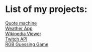 <h1>List of my projects:</h1>

<a href="https://ermin-avdic.github.io/Quota/">Quote machine</a><br>
<a href ="http://local-weather-api.surge.sh">Weather App</a><br>
<a href="https://ermin-avdic.github.io/wikipedia-viewer/">Wikipedia Viewer</a><br>
<a href="http://twitch-api.surge.sh/">Twitch API</a><br>
<a href="https://ermin-avdic.github.io/Color-Game/">RGB Guessing Game</a>
